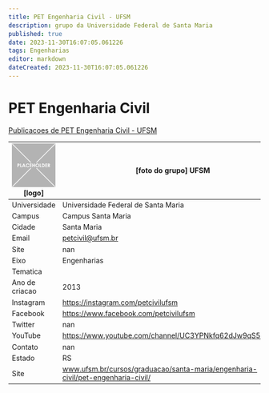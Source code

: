 ```yaml
---
title: PET Engenharia Civil - UFSM
description: grupo da Universidade Federal de Santa Maria
published: true
date: 2023-11-30T16:07:05.061226
tags: Engenharias
editor: markdown
dateCreated: 2023-11-30T16:07:05.061226
---
```


# PET Engenharia Civil

[Publicacoes de PET Engenharia Civil - UFSM](/atividade/263PETEngenhariaCivilUFSM/feed.md)

| ![placeholder.png](/placeholder.png) [logo] | [foto do grupo] UFSM         |
| ------------------------------------------- | ------------------------------------------------- |
| Universidade                                | Universidade Federal de Santa Maria      |
| Campus                                      | Campus Santa Maria            |
| Cidade                                      | Santa Maria             |
| Email                                       | petcivil@ufsm.br             |
| Site                                        | nan              |
| Eixo                                        | Engenharias              |
| Tematica                                    |           |
| Ano de criacao                              | 2013        |
| Instagram                                   | https://instagram.com/petcivilufsm         |
| Facebook                                    | https://www.facebook.com/petcivilufsm          |
| Twitter                                     | nan           |
| YouTube                                     | https://www.youtube.com/channel/UC3YPNkfq62dJw9qS53LilDw           |
| Contato                                     | nan         |
| Estado                                      |  RS            |
| Site                                        | www.ufsm.br/cursos/graduacao/santa-maria/engenharia-civil/pet-engenharia-civil/ |
